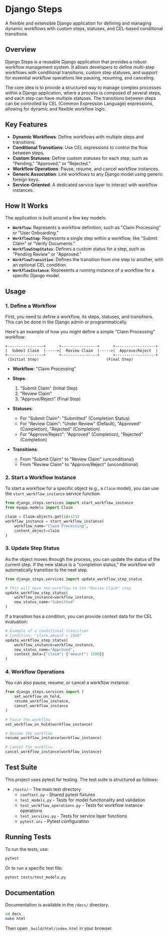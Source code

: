 # Django Steps

A flexible and extensible Django application for defining and managing dynamic workflows with custom steps, statuses, and CEL-based conditional transitions.

## Overview

Django Steps is a reusable Django application that provides a robust workflow management system. It allows developers to define multi-step workflows with conditional transitions, custom step statuses, and support for essential workflow operations like pausing, resuming, and canceling.

The core idea is to provide a structured way to manage complex processes within a Django application, where a process is composed of several steps, and each step can have multiple statuses. The transitions between steps can be controlled by CEL (Common Expression Language) expressions, allowing for dynamic and flexible workflow logic.

## Key Features

- **Dynamic Workflows**: Define workflows with multiple steps and transitions.
- **Conditional Transitions**: Use CEL expressions to control the flow between steps.
- **Custom Statuses**: Define custom statuses for each step, such as "Pending," "Approved," or "Rejected."
- **Workflow Operations**: Pause, resume, and cancel workflow instances.
- **Generic Association**: Link workflows to any Django model using generic foreign keys.
- **Service-Oriented**: A dedicated service layer to interact with workflow instances.

## How It Works

The application is built around a few key models:

- **`Workflow`**: Represents a workflow definition, such as "Claim Processing" or "User Onboarding."
- **`WorkflowStep`**: Represents a single step within a workflow, like "Submit Claim" or "Verify Documents."
- **`WorkflowStepStatus`**: Defines a custom status for a step, such as "Pending Review" or "Approved."
- **`WorkflowTransition`**: Defines the transition from one step to another, with an optional CEL condition.
- **`WorkflowInstance`**: Represents a running instance of a workflow for a specific Django model.

## Usage

### 1. Define a Workflow

First, you need to define a workflow, its steps, statuses, and transitions. This can be done in the Django admin or programmatically.

Here's an example of how you might define a simple "Claim Processing" workflow:

```
+----------------+      +----------------+      +------------------+
|  Submit Claim  |----->|  Review Claim  |----->|  Approve/Reject  |
+----------------+      +----------------+      +------------------+
 (Initial Step)                              (Final Step)
```

- **Workflow**: "Claim Processing"
- **Steps**:
  1. "Submit Claim" (Initial Step)
  2. "Review Claim"
  3. "Approve/Reject" (Final Step)

- **Statuses**:
  - For "Submit Claim": "Submitted" (Completion Status)
  - For "Review Claim": "Under Review" (Default), "Approved" (Completion), "Rejected" (Completion)
  - For "Approve/Reject": "Approved" (Completion), "Rejected" (Completion)

- **Transitions**:
  - From "Submit Claim" to "Review Claim" (unconditional)
  - From "Review Claim" to "Approve/Reject" (unconditional)

### 2. Start a Workflow Instance

To start a workflow for a specific object (e.g., a `Claim` model), you can use the `start_workflow_instance` service function:

```python
from django_steps.services import start_workflow_instance
from myapp.models import Claim

claim = Claim.objects.get(id=123)
workflow_instance = start_workflow_instance(
    workflow_name="Claim Processing",
    content_object=claim
)
```

### 3. Update Step Status

As the object moves through the process, you can update the status of the current step. If the new status is a "completion status," the workflow will automatically transition to the next step.

```python
from django_steps.services import update_workflow_step_status

# This will move the workflow to the "Review Claim" step
update_workflow_step_status(
    workflow_instance=workflow_instance,
    new_status_name="Submitted"
)
```

If a transition has a condition, you can provide context data for the CEL evaluation:

```python
# Example of a conditional transition
# Condition: "claim.amount > 1000"
update_workflow_step_status(
    workflow_instance=workflow_instance,
    new_status_name="Approved",
    context_data={"claim": {"amount": 1500}}
)
```

### 4. Workflow Operations

You can also pause, resume, or cancel a workflow instance:

```python
from django_steps.services import (
    set_workflow_on_hold,
    resume_workflow_instance,
    cancel_workflow_instance
)

# Pause the workflow
set_workflow_on_hold(workflow_instance)

# Resume the workflow
resume_workflow_instance(workflow_instance)

# Cancel the workflow
cancel_workflow_instance(workflow_instance)
```

## Test Suite

This project uses pytest for testing. The test suite is structured as follows:

- `/tests/` - The main test directory
  - `conftest.py` - Shared pytest fixtures
  - `test_models.py` - Tests for model functionality and validation
  - `test_workflow_operations.py` - Tests for workflow instance operations
  - `test_services.py` - Tests for service layer functions
  - `pytest.ini` - Pytest configuration

## Running Tests

To run the tests, use:

```bash
pytest
```

Or to run a specific test file:

```bash
pytest tests/test_models.py
```

## Documentation

Documentation is available in the `/docs/` directory.

```bash
cd docs
make html
```

Then open `_build/html/index.html` in your browser.